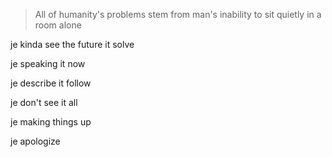 > All of humanity's problems stem from man's inability to sit quietly in a room alone

je kinda see the future it solve

je speaking it now

je describe it follow

je don't see it all

je making things up

je apologize